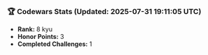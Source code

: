 ### 🏆 Codewars Stats (Updated: 2025-07-31 19:11:05 UTC)

- **Rank:** 8 kyu
- **Honor Points:** 3
- **Completed Challenges:** 1
